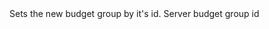 <function name="SetBudgetGroupID" parent="VProfNode" type="classfunc">
	<description>
		Sets the new budget group by it's id.
	</description>
	<realm>Server</realm>
	<args>
		<arg name="budgetGroup" type="number">budget group id</arg>
	</args>
</function>